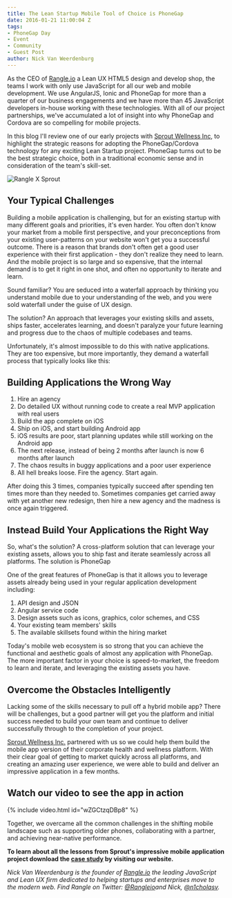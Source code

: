 ```yaml
---
title: The Lean Startup Mobile Tool of Choice is PhoneGap
date: 2016-01-21 11:00:04 Z
tags:
- PhoneGap Day
- Event
- Community
- Guest Post
author: Nick Van Weerdenburg
---
```


As the CEO of [Rangle.io](http://rangle.io/) a Lean UX HTML5 design and develop shop, the teams I work with only use JavaScript for all our web and mobile development. We use AngularJS, Ionic and PhoneGap for more than a quarter of our business engagements and we have more than 45 JavaScript developers in-house working with these technologies. With all of our project partnerships, we've accumulated a lot of insight into why PhoneGap and Cordova are so compelling for mobile projects.

In this blog I'll review one of our early projects with [Sprout Wellness Inc](https://www.sproutatwork.com/), to highlight the strategic reasons for adopting the PhoneGap/Cordova technology for any exciting Lean Startup project. PhoneGap turns out to be the best strategic choice, both in a traditional economic sense and in consideration of the team's skill-set.

![Rangle X Sprout](/blog/uploads/2016-01/ranglexsprout.png)

## Your Typical Challenges

Building a mobile application is challenging, but for an existing startup with many different goals and priorities, it's even harder. You often don't know your market from a mobile first perspective, and your preconceptions from your existing user-patterns on your website won't get you a successful outcome. There is a reason that brands don't often get a good user experience with their first application - they don't realize they need to learn. And the mobile project is so large and so expensive, that the internal demand is to get it right in one shot, and often no opportunity to iterate and learn.

Sound familiar? You are seduced into a waterfall approach by thinking you understand mobile due to your understanding of the web, and you were sold waterfall under the guise of UX design.

The solution? An approach that leverages your existing skills and assets, ships faster, accelerates learning, and doesn't paralyze your future learning and progress due to the chaos of multiple codebases and teams.

Unfortunately, it's almost impossible to do this with native applications. They are too expensive, but more importantly, they demand a waterfall process that typically looks like this:

## Building Applications the Wrong Way

1. Hire an agency
1. Do detailed UX without running code to create a real MVP application with real users
1. Build the app complete on iOS
1. Ship on iOS, and start building Android app
1. iOS results are poor, start planning updates while still working on the Android app
1. The next release, instead of being 2 months after launch is now 6 months after launch
1. The chaos results in buggy applications and a poor user experience
1. All hell breaks loose. Fire the agency. Start again.

After doing this 3 times, companies typically succeed after spending ten times more than they needed to. Sometimes companies get carried away with yet another new redesign, then hire a new agency and the madness is once again triggered.

## Instead Build Your Applications the Right Way

So, what's the solution? A cross-platform solution that can leverage your existing assets, allows you to ship fast and iterate seamlessly across all platforms. The solution is PhoneGap

One of the great features of PhoneGap is that it allows you to leverage assets already being used in your regular application development including:

1. API design and JSON
1. Angular service code
1. Design assets such as icons, graphics, color schemes, and CSS
1. Your existing team members' skills
1. The available skillsets found within the hiring market

Today's mobile web ecosystem is so strong that you can achieve the functional and aesthetic goals of almost any application with PhoneGap. The more important factor in your choice is speed-to-market, the freedom to learn and iterate, and leveraging the existing assets you have.

## Overcome the Obstacles Intelligently

Lacking some of the skills necessary to pull off a hybrid mobile app? There will be challenges, but a good partner will get you the platform and initial success needed to build your own team and continue to deliver successfully through to the completion of your project.

[Sprout Wellness Inc.](https://www.sproutatwork.com/) partnered with us so we could help them build the mobile app version of their corporate health and wellness platform. With their clear goal of getting to market quickly across all platforms, and creating an amazing user experience, we were able to build and deliver an impressive application in a few months.

## Watch our video to see the app in action

{% include video.html id="wZGCtzqDBp8" %}

Together, we overcame all the common challenges in the shifting mobile landscape such as supporting older phones, collaborating with a partner, and achieving near-native performance.

**To learn about all the lessons from Sprout's impressive mobile application project download the [case study](http://rangle.io/work/sprout/) by visiting our website.**

*Nick Van Weerdenburg is the founder of [Rangle.io](http://rangle.io/) the leading JavaScript and Lean UX firm dedicated to helping startups and enterprises move to the modern web. Find Rangle on Twitter: [@Rangleio](https://twitter.com/rangleio)and Nick, [@n1cholasv](https://twitter.com/n1cholasv).*

